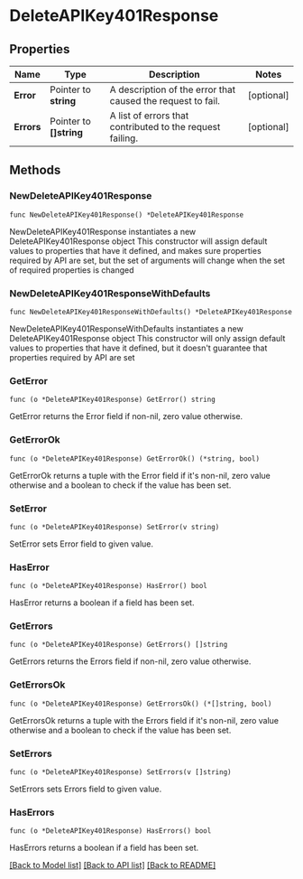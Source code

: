 # DeleteAPIKey401Response

## Properties

Name | Type | Description | Notes
------------ | ------------- | ------------- | -------------
**Error** | Pointer to **string** | A description of the error that caused the request to fail. | [optional] 
**Errors** | Pointer to **[]string** | A list of errors that contributed to the request failing. | [optional] 

## Methods

### NewDeleteAPIKey401Response

`func NewDeleteAPIKey401Response() *DeleteAPIKey401Response`

NewDeleteAPIKey401Response instantiates a new DeleteAPIKey401Response object
This constructor will assign default values to properties that have it defined,
and makes sure properties required by API are set, but the set of arguments
will change when the set of required properties is changed

### NewDeleteAPIKey401ResponseWithDefaults

`func NewDeleteAPIKey401ResponseWithDefaults() *DeleteAPIKey401Response`

NewDeleteAPIKey401ResponseWithDefaults instantiates a new DeleteAPIKey401Response object
This constructor will only assign default values to properties that have it defined,
but it doesn't guarantee that properties required by API are set

### GetError

`func (o *DeleteAPIKey401Response) GetError() string`

GetError returns the Error field if non-nil, zero value otherwise.

### GetErrorOk

`func (o *DeleteAPIKey401Response) GetErrorOk() (*string, bool)`

GetErrorOk returns a tuple with the Error field if it's non-nil, zero value otherwise
and a boolean to check if the value has been set.

### SetError

`func (o *DeleteAPIKey401Response) SetError(v string)`

SetError sets Error field to given value.

### HasError

`func (o *DeleteAPIKey401Response) HasError() bool`

HasError returns a boolean if a field has been set.

### GetErrors

`func (o *DeleteAPIKey401Response) GetErrors() []string`

GetErrors returns the Errors field if non-nil, zero value otherwise.

### GetErrorsOk

`func (o *DeleteAPIKey401Response) GetErrorsOk() (*[]string, bool)`

GetErrorsOk returns a tuple with the Errors field if it's non-nil, zero value otherwise
and a boolean to check if the value has been set.

### SetErrors

`func (o *DeleteAPIKey401Response) SetErrors(v []string)`

SetErrors sets Errors field to given value.

### HasErrors

`func (o *DeleteAPIKey401Response) HasErrors() bool`

HasErrors returns a boolean if a field has been set.


[[Back to Model list]](../README.md#documentation-for-models) [[Back to API list]](../README.md#documentation-for-api-endpoints) [[Back to README]](../README.md)


